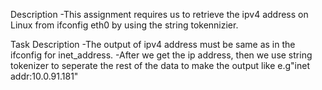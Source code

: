Description 
-This assignment requires us to retrieve the ipv4 address on Linux from ifconfig eth0 by using the string tokennizier. 

Task Description 
-The output of ipv4 address must be same as in the ifconfig for inet_address. 
-After we get the ip address, then we use string tokenizer to seperate the rest of the data to make the output like e.g"inet addr:10.0.91.181" 
